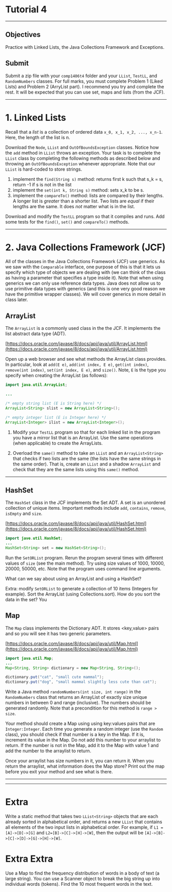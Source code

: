 # Tutorial 4
---

## Objectives  
Practice with Linked Lists, the Java Collections Framework and Exceptions.

## Submit

Submit a zip file with your `comp1406t4` folder and your `LList`, `TestLL`, and `RandomNumbers` classes. For full marks, you must complete Problem 1 (Liked Lists) and Problem 2 (ArryList part). I recommend you try and complete the rest. It will be expected that you can use set, maps and lists (from the JCF). 


---


# 1. Linked Lists 

Recall that a _list_ is a collection of ordered data `x_0, x_1, x_2, ..., x_n-1`. Here, the length of the list is n.

Download the `Node`, `LList` and `OutOfBoundsException` classes. Notice how the `add` method in `LList` throws an exception. Your task is to complete the `LList` class by completing the following methods as described below and throwing an `OutOfBoundsException` whenever appropriate. Note that our `LList` is hard-coded to store strings. 

1. implement the `find(String s)` method: returns first k such that s_k = s, return -1 if s is not in the list
2. implement the `set(int k, String s)` method: sets x_k to be s.
3. implement the `compareTo()` method: lists are compared by their lengths. A longer list is _greater_ than a shorter list. Two lists are _equal_ if their lengths are the same. It does _not_ matter what is in the list.


Download and modify the `TestLL` program so that it compiles and runs. Add some tests for the `find()`, `set()` and `compareTo()` methods.


---

# 2. Java Collections Framework (JCF)

All of the classes in the Java Collections Framework (JCF) use generics. As we saw with the `Comparable` interface, one purpose of this is that it lets us specify which type of objects we are dealing with (we can think of the class as having a parameter that specifies a type inside it). Note that when using generics we can only use reference data types. Java does not allow us to use primitive data types with generics (and this is one very good reason we have the primitive wrapper classes). We will cover generics in more detail in class later.



## ArrayList
The `ArrayList` is a commonly used class in the the JCF. It implements the list abstract data type (ADT).   

[https://docs.oracle.com/javase/8/docs/api/java/util/ArrayList.html](https://docs.oracle.com/javase/8/docs/api/java/util/ArrayList.html)

Open up a web browser and see what methods the ArrayList class provides. In particular, look at `add(E e)`, `add(int index, E e)`,
`get(int index)`, `remove(int index)`, `set(int index, E e)`, and `size()`. Note, `E` is the type you specify when creating the ArrayList (as follows):




```Java
import java.util.ArrayList;

...

/* empty string list (E is String here) */
ArrayList<String> slist = new ArrayList<String>();

/* empty integer list (E is Integer here) */
ArrayList<Integer> ilist = new ArrayList<Integer>();

```

1. Modify your `TestLL` program so that for each linked list in the program you have a mirror list that is an ArrayList. Use the same operations (when applicable) to create the ArrayLists.

2. Overload the `same()` method to take an `LList` and an `ArrayList<String>` that checks if two lists are the same (the lists have the same strings in the same order). That is, create an `LList` and a shadow `ArrayList` and check that they are the same lists using this `same()` method. 






---

## HashSet

The `HashSet` class in the JCF implements the Set ADT. A set is an unordered collection of unique items. Important methods include `add`, `contains`, `remove`, `isEmpty` and `size`.


[https://docs.oracle.com/javase/8/docs/api/java/util/HashSet.html](https://docs.oracle.com/javase/8/docs/api/java/util/HashSet.html)

```Java
import jave.util.HashSet;
...
HashSet<String> set = new HashSet<String>();
```

Run the `SetORList` program. Rerun the program several times with different values of `size` (see the main method). Try using size values of 1000, 10000, 20000, 50000, etc. Note that the program uses command line arguments. 

What can we say about using an ArrayList and using a HashSet?

Extra: modify `SetORList` to generate a collection of 10 items (Integers for example). Sort the ArrayList (using Collections.sort). How do you sort the data in the set? You 


## Map
The `Map` class implements the Dictionary ADT. It stores <key,value> pairs and so you will see it has two generic parameters.

[https://docs.oracle.com/javase/8/docs/api/java/util/Map.html](https://docs.oracle.com/javase/8/docs/api/java/util/Map.html)

```Java
import java.util.Map;
...
Map<String, String> dictionary = new Map<String, String>();

dictionary.put("cat", "small cute mammal");
dictionary.put("dog", "small mammal slightly less cute than cat");
````

Write a Java method `randomNumbers(int size, int range)` in the `RandomNumbers` class that returns an ArrayList of exactly size unique numbers in between 0 and range (inclusive). The numbers should be generated randomly. Note that a precondition for this method is `range > size`.

Your method should create a Map using using key:values pairs that are `Integer:Integer`.  Each time you generate a random integer (use the `Random` class), you should check if that number is a key in the Map. If it is, increment its value in the Map. Do not add this number to your arraylist to return. If the number is not in the Map, add it to the Map with value 1 and add the number to the arraylist to return.

Once your arraylist has size numbers in it, you can return it. When you return the arraylist, what information does the Map store? Print out the map before you exit your method and see what is there.



---
---

# Extra

Write a static method that takes two `LList<String>` objects that are each already sorted in alphabetical order, and returns a new `LList` that contains all elements of the two input lists in alphabetical order. For example, if `L1 = [A]->[D]->[G]` and `L2=[B]->[C]->[H]->[W]`, then the output will be `[A]->[B]->[C]->[D]->[G]->[H]->[W]`.  

# Extra Extra

Use a Map to find the frequency distribution of words in a body of text (a large string). You can use a Scanner object to break the big string up into individual words (tokens). Find the 10 most frequent words in the text.
